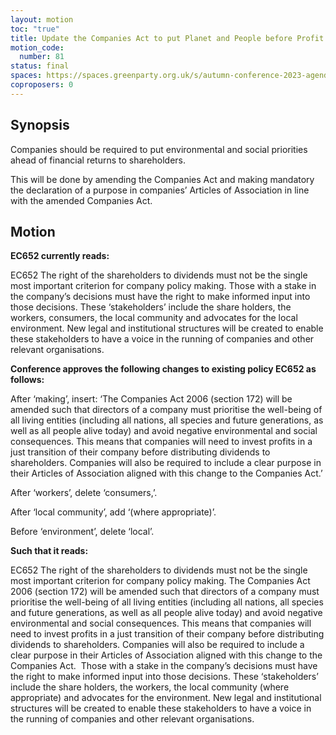 ```yaml
---
layout: motion
toc: "true"
title: Update the Companies Act to put Planet and People before Profit
motion_code:
  number: 81
status: final
spaces: https://spaces.greenparty.org.uk/s/autumn-conference-2023-agenda-forum/post/post/view?id=11166
coproposers: 0
---
```

## **Synopsis**

Companies should be required to put environmental and social priorities ahead of financial returns to shareholders.

This will be done by amending the Companies Act and making mandatory the declaration of a purpose in companies’ Articles of Association in line with the amended Companies Act.

## **Motion**

**EC652 currently reads:**

EC652 The right of the shareholders to dividends must not be the single most important criterion for company policy making. Those with a stake in the company’s decisions must have the right to make informed input into those decisions. These ‘stakeholders’ include the share holders, the workers, consumers, the local community and advocates for the local environment. New legal and institutional structures will be created to enable these stakeholders to have a voice in the running of companies and other relevant organisations.

**Conference approves the following changes to existing policy EC652 as follows:**

After ‘making’, insert: ‘The Companies Act 2006 (section 172) will be amended such that directors of a company must prioritise the well-being of all living entities (including all nations, all species and future generations, as well as all people alive today) and avoid negative environmental and social consequences. This means that companies will need to invest profits in a just transition of their company before distributing dividends to shareholders. Companies will also be required to include a clear purpose in their Articles of Association aligned with this change to the Companies Act.’

After ‘workers’, delete ‘consumers,’.

After ‘local community’, add ‘(where appropriate)’.

Before ‘environment’, delete ‘local’.

**Such that it reads:**

EC652 The right of the shareholders to dividends must not be the single most important criterion for company policy making. The Companies Act 2006 (section 172) will be amended such that directors of a company must prioritise the well-being of all living entities (including all nations, all species and future generations, as well as all people alive today) and avoid negative environmental and social consequences. This means that companies will need to invest profits in a just transition of their company before distributing dividends to shareholders. Companies will also be required to include a clear purpose in their Articles of Association aligned with this change to the Companies Act.  Those with a stake in the company’s decisions must have the right to make informed input into those decisions. These ‘stakeholders’ include the share holders, the workers, the local community (where appropriate) and advocates for the environment. New legal and institutional structures will be created to enable these stakeholders to have a voice in the running of companies and other relevant organisations.
